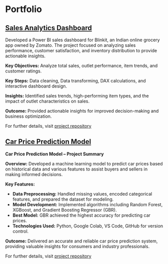 # Portfolio

## [Sales Analytics Dashboard](https://github.com/nipunidevinuwara/blinkit-sales-analytics-dashboard)

Developed a Power BI sales dashboard for Blinkit, an Indian online grocery app owned by Zomato. The project focused on analyzing sales performance, customer satisfaction, and inventory distribution to provide actionable insights.

**Key Objectives:** Analyze total sales, outlet performance, item trends, and customer ratings.

**Key Steps:** Data cleaning, Data transforming, DAX calculations, and interactive dashboard design.

**Insights:** Identified sales trends, high-performing item types, and the impact of outlet characteristics on sales.

**Outcome:** Provided actionable insights for improved decision-making and business optimization.

For further details, visit [project repository](https://github.com/nipunidevinuwara/blinkit-sales-analytics-dashboard)


## [Car Price Prediction Model](https://github.com/nipunidevinuwara/car-price-prediction-model)

**Car Price Prediction Model – Project Summary**

**Overview:** Developed a machine learning model to predict car prices based on historical data and various features to assist buyers and sellers in making informed decisions.

**Key Features:**  
- **Data Preprocessing:** Handled missing values, encoded categorical features, and prepared the dataset for modeling.  
- **Model Development:** Implemented algorithms including Random Forest, XGBoost, and Gradient Boosting Regressor (GBR).  
- **Best Model:** GBR achieved the highest accuracy for predicting car prices.  
- **Technologies Used:** Python, Google Colab, VS Code, GitHub for version control.  

**Outcome:** Delivered an accurate and reliable car price prediction system, providing valuable insights for consumers and industry professionals.

For further details, visit [project repository](https://github.com/nipunidevinuwara/car-price-prediction-model)
